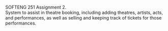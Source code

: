 SOFTENG 251 Assignment 2.<br />
System to assist in theatre booking, including adding theatres, artists, acts, and performances, as well as selling and keeping track of tickets for those performances.
